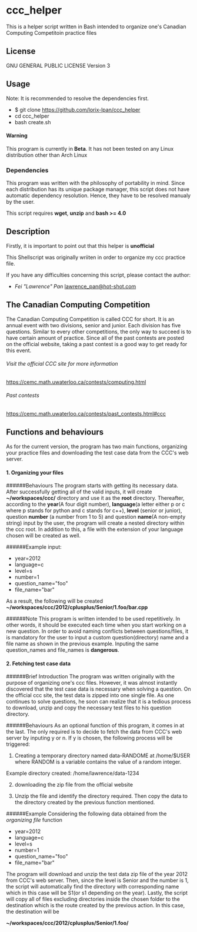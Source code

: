 # ccc_helper
This is a helper script written in Bash intended to organize one's Canadian
Computing Competitoin practice files

## License
GNU GENERAL PUBLIC LICENSE Version 3

## Usage
Note: It is recommended to resolve the dependencies first.
* $ git clone https://github.com/lorix-lpan/ccc_helper
* cd ccc_helper
* bash create.sh

#### **Warning**
This program is currently in **Beta**. It has not been tested on any Linux
distribution other than Arch Linux

### Dependencies
This program was written with the philosophy of portability in mind. Since each
distribution has its unique package manager, this script does not have automatic
dependency resolution. Hence, they have to be resolved manualy by the user.

This script requires **wget**, **unzip** and **bash >= 4.0**

## Description
Firstly, it is important to point out that this helper is **unofficial**

This Shellscript was originally wriiten in order to organize my ccc practice
file. 

If you have any difficulties concerning this script, please contact the
author: 

* *Fei "Lawrence" Pan* lawrence_pan@hot-shot.com

## The Canadian Computing Competition
The Canadian Computing Competition is called CCC for short. It is an annual
event with two divisions, senior and junior. Each division has five questions.
Similar to every other competitions, the only way to succeed is to have certain 
amount of practice. Since all of the past contests are posted on the official 
website, taking a past contest is a good way to get ready for this event.

###### Visit the official CCC site for more information
https://cemc.math.uwaterloo.ca/contests/computing.html

###### Past contests
https://cemc.math.uwaterloo.ca/contests/past_contests.html#ccc

## Functions and behaviours
As for the current version, the program has two main functions, organizing
your practice files and downloading the test case data from the CCC's web server.

#### 1. Organizing your files

######Behaviours
The program starts with getting its necessary data. After successfully getting 
all of the valid inputs, it will create **~/workspaces/ccc/** directory and use 
it as the **root** directory. Thereafter, according to the **year**(A four digit
number), **language**(a letter either p or c where p stands for python and c stands 
for c++), **level** (senior or junior), question **number**
(a number from 1 to 5) and question **name**(A non-empty string) input by the user, the program will
create a nested directory within the ccc root. In addition to this, a file with the extension of
your language chosen will be created as well.

######Example input:
* year=2012
* language=c
* level=s
* number=1
* question_name="foo"
* file_name="bar"

As a result, the following will be created
  **~/workspaces/ccc/2012/cplusplus/Senior/1.foo/bar.cpp**

######Note
This program is written intended to be used repetitively. In other words, it
should be executed each time when you start working on a new question. In order to
avoid naming conflicts between questions/files, it is mandatory for the user to
input a custom question(directory) name and a file name as shown in the previous
example. Inputing the same question_names and file_names is **dangerous**.

#### 2. Fetching test case data

######Brief Introduction
The program was written originally with the purpose of organizing one's ccc
files. However, it was almost instantly discovered that the test case data is necessary when solving
a question. On the official ccc site, the test data is zipped into one single
file. As one continues to solve questions, he soon can realize that it is a
tedious process to download, unzip and copy the necessary test files to his
question directory. 

######Behaviours
As an optional function of this program, it comes in at the last. The only
required is to decide to fetch the data from CCC's web server by inputing y or
n. If y is chosen, the following process will be triggered:

1. Creating a temporary directory named data-RANDOME at /home/$USER where
  RANDOM is a variable contains the value of a random integer.

  Example directory created: /home/lawrence/data-1234

2. downloading the zip file from the official website

3. Unzip the file and identify the directory required. Then copy the data to the
  directory created by the previous function mentioned.

######Example
Considering the following data obtained from the *organizing file* function

* year=2012
* language=c
* level=s
* number=1
* question_name="foo"
* file_name="bar"

The program will download and unzip the test data zip file of the year 2012 from CCC's
web server. Then, since the level is Senior and the number is 1, the script will
automatically find the directory with corresponding name which in this case will
be S1(or s1 depending on the year). Lastly, the script will copy all of files
excluding directories inside the chosen folder to the destination which is the
route created by the previous action. In this case, the destination will be 

**~/workspaces/ccc/2012/cplusplus/Senior/1.foo/**
